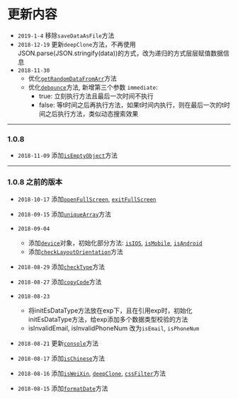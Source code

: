 # 更新内容
  - `2019-1-4` 移除`saveDataAsFile`方法
  - `2018-12-19` 更新`deepClone`方法，不再使用JSON.parse(JSON.stringify(data))的方式，改为递归的方式层层赋值数据信息
  - `2018-11-30`
    - 优化[`getRandomDataFromArr`](lib/_store#getRandomDataFromArr)方法
    - 优化[`debounce`](lib/_utils#debounce)方法, 新增第三个参数 `immediate`: 
      - true: 立刻执行方法且最后一次时间不执行
      - false: 等t时间之后再执行方法，如果t时间内执行，则在最后一次的t时间之后执行方法，类似动态搜索效果

---
### 1.0.8
  - `2018-11-09` 添加[`isEmptyObject`](lib/_exp#isEmptyObject)方法

---
### 1.0.8 之前的版本
  - `2018-10-17` 添加[`openFullScreen`](lib/_utils#openFullScreen), [`exitFullScreen`](lib/_utils#exitFullScreen)
  - `2018-09-15` 添加[`uniqueArray`](lib/_store#uniqueArray)方法

  - `2018-09-04` 
    - 添加[`device`](lib/_device)对象，初始化部分方法: [`isIOS`](lib/_device#isIOS), [`isMobile`](lib/_device#isMobile), [`isAndroid`](lib/_device#isAndroid)
    - 添加[`checkLayoutOrientation`](lib/_device#checkLayoutOrientation)方法

  - `2018-08-29` 添加[`checkType`](lib/_store#checkType)方法

  - `2018-08-27` 添加[`copyCode`](lib/_utils#copyCode)方法

  - `2018-08-23`
    - 将initEsDataType方法放在exp下，且在引用exp时，初始化initEsDataType方法，给exp添加多个数据类型校验的方法
    - isInvalidEmail, isInvalidPhoneNum 改为`isEmail`, `isPhoneNum`

  - `2018-08-21` 更新[`console`](lib/_utils#console)方法

  - `2018-08-17` 添加[`isChinese`](lib/_exp#isChinese)方法

  - `2018-08-16` 添加[`isWeiXin`](lib/_exp#isWeiXin), [`deepClone`](lib/_store#deepClone), [`cssFilter`](lib/_dom#cssFilter)方法

  - `2018-08-15` 添加[`formatDate`](lib/_utils#formatDate)方法
